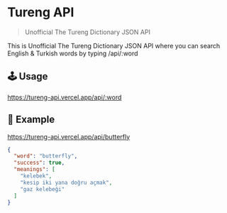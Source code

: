 # Tureng API
> Unofficial The Tureng Dictionary JSON API 

This is Unofficial The Tureng Dictionary JSON API where you can search English & Turkish words by typing /api/:word

## 🕹️ Usage
https://tureng-api.vercel.app/api/:word

## 📖 Example 
https://tureng-api.vercel.app/api/butterfly
```json
{
  "word": "butterfly",
  "success": true,
  "meanings": [
    "kelebek",
    "kesip iki yana doğru açmak",
    "gaz kelebeği"
  ]
}
```